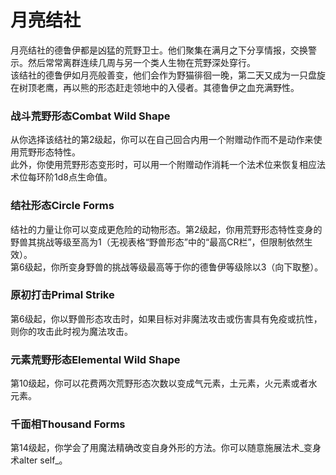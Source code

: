 # 月亮结社

&#x20;   月亮结社的德鲁伊都是凶猛的荒野卫士。他们聚集在满月之下分享情报，交换警示。然后常常离群连续几周与另一个类人生物在荒野深处穿行。\
&#x20;   该结社的德鲁伊如月亮般善变，他们会作为野猫徘徊一晚，第二天又成为一只盘旋在树顶老鹰，再以熊的形态赶走领地中的入侵者。其德鲁伊之血充满野性。

### **战斗荒野形态Combat Wild Shape**

&#x20;   从你选择该结社的第2级起，你可以在自己回合内用一个附赠动作而不是动作来使用荒野形态特性。\
&#x20;   此外，你使用荒野形态变形时，可以用一个附赠动作消耗一个法术位来恢复相应法术位每环阶1d8点生命值。

### **结社形态Circle Forms**

&#x20;   结社的力量让你可以变成更危险的动物形态。第2级起，你用荒野形态特性变身的野兽其挑战等级至高为1（无视表格“野兽形态”中的“最高CR栏”，但限制依然生效）。\
&#x20;   第6级起，你所变身野兽的挑战等级最高等于你的德鲁伊等级除以3（向下取整）。

### **原初打击Primal Strike**

第6级起，你以野兽形态攻击时，如果目标对非魔法攻击或伤害具有免疫或抗性，则你的攻击此时视为魔法攻击。

### **元素荒野形态Elemental Wild Shape**

&#x20;   第10级起，你可以花费两次荒野形态次数以变成气元素，土元素，火元素或者水元素。

### **千面相Thousand Forms**

&#x20;   第14级起，你学会了用魔法精确改变自身外形的方法。你可以随意施展法术_变身术alter self_。
